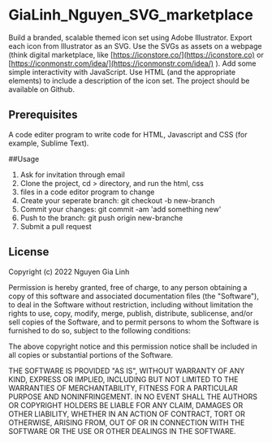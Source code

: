 # GiaLinh_Nguyen_SVG_marketplace

Build a branded, scalable themed icon set using Adobe Illustrator. Export each icon from Illustrator as an SVG. Use the SVGs as assets on a webpage (think digital marketplace, like [https://iconstore.co/](https://iconstore.co) or [https://iconmonstr.com/idea/](https://iconmonstr.com/idea/) ).
Add some simple interactivity with JavaScript. Use HTML (and the appropriate elements) to include a description of the icon set. The project should be available on Github.


## Prerequisites

A code editer program to write code for HTML, Javascript and CSS (for example, Sublime Text).


##Usage

1. Ask for invitation through email
2. Clone the project, cd > directory, and run the html, css 
3. files in a code editor program to change
4. Create your seperate branch: git checkout -b new-branch
5. Commit your changes: git commit -am 'add something new'
6. Push to the branch: git push origin new-branche
7. Submit a pull request


## License

Copyright (c) 2022 Nguyen Gia Linh

Permission is hereby granted, free of charge, to any person obtaining a copy
of this software and associated documentation files (the "Software"), to deal
in the Software without restriction, including without limitation the rights
to use, copy, modify, merge, publish, distribute, sublicense, and/or sell
copies of the Software, and to permit persons to whom the Software is
furnished to do so, subject to the following conditions:

The above copyright notice and this permission notice shall be included in all
copies or substantial portions of the Software.

THE SOFTWARE IS PROVIDED "AS IS", WITHOUT WARRANTY OF ANY KIND, EXPRESS OR
IMPLIED, INCLUDING BUT NOT LIMITED TO THE WARRANTIES OF MERCHANTABILITY,
FITNESS FOR A PARTICULAR PURPOSE AND NONINFRINGEMENT. IN NO EVENT SHALL THE
AUTHORS OR COPYRIGHT HOLDERS BE LIABLE FOR ANY CLAIM, DAMAGES OR OTHER
LIABILITY, WHETHER IN AN ACTION OF CONTRACT, TORT OR OTHERWISE, ARISING FROM,
OUT OF OR IN CONNECTION WITH THE SOFTWARE OR THE USE OR OTHER DEALINGS IN THE
SOFTWARE.